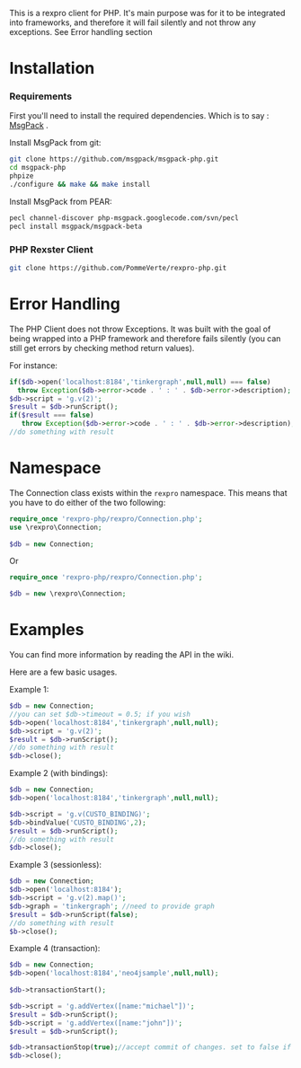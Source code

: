 This is a rexpro client for PHP. It's main purpose was for it to be integrated into frameworks, and therefore it will fail silently and not throw any exceptions. See Error handling section 


Installation
============

### Requirements


First you'll need to install the required dependencies. Which is to say : [MsgPack](http://msgpack.org/) .

Install MsgPack from git:
```bash
git clone https://github.com/msgpack/msgpack-php.git
cd msgpack-php
phpize
./configure && make && make install
```

Install MsgPack from PEAR:
```bash
pecl channel-discover php-msgpack.googlecode.com/svn/pecl
pecl install msgpack/msgpack-beta
```

### PHP Rexster Client

```bash
git clone https://github.com/PommeVerte/rexpro-php.git
```

Error Handling
==============

The PHP Client does not throw Exceptions. It was built with the goal of being wrapped into a PHP framework and therefore fails silently (you can still get errors by checking method return values).

For instance:

```php
if($db->open('localhost:8184','tinkergraph',null,null) === false)
  throw Exception($db->error->code . ' : ' . $db->error->description);
$db->script = 'g.v(2)';
$result = $db->runScript();
if($result === false)
   throw Exception($db->error->code . ' : ' . $db->error->description);
//do something with result
```

Namespace
=========

The Connection class exists within the `rexpro` namespace. This means that you have to do either of the two following:

```php
require_once 'rexpro-php/rexpro/Connection.php';
use \rexpro\Connection;
 
$db = new Connection;
```

Or

```php
require_once 'rexpro-php/rexpro/Connection.php';

$db = new \rexpro\Connection;
```
Examples
========

You can find more information by reading the API in the wiki. 

Here are a few basic usages.

Example 1:

```php
$db = new Connection;
//you can set $db->timeout = 0.5; if you wish
$db->open('localhost:8184','tinkergraph',null,null);
$db->script = 'g.v(2)';
$result = $db->runScript();
//do something with result
$db->close();
```

Example 2 (with bindings):

```php
$db = new Connection;
$db->open('localhost:8184','tinkergraph',null,null);

$db->script = 'g.v(CUSTO_BINDING)';
$db->bindValue('CUSTO_BINDING',2);
$result = $db->runScript();
//do something with result
$db->close();
```

Example 3 (sessionless):

```php
$db = new Connection;
$db->open('localhost:8184');
$db->script = 'g.v(2).map()';
$db->graph = 'tinkergraph'; //need to provide graph
$result = $db->runScript(false);
//do something with result
$b->close();
```

Example 4 (transaction):

```php
$db = new Connection;
$db->open('localhost:8184','neo4jsample',null,null);
  	
$db->transactionStart();

$db->script = 'g.addVertex([name:"michael"])';
$result = $db->runScript();
$db->script = 'g.addVertex([name:"john"])';
$result = $db->runScript();

$db->transactionStop(true);//accept commit of changes. set to false if you wish to cancel changes
$db->close();
```
